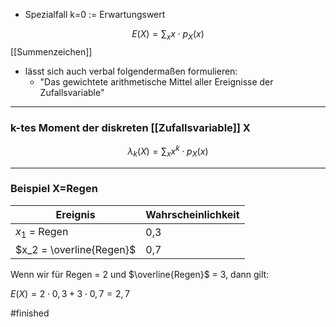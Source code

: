 * Spezialfall k=0 := Erwartungswert

$$E(X)= \sum_x x \cdot p_X(x)$$
[[Summenzeichen]]
* lässt sich auch verbal folgendermaßen formulieren:
	* "Das gewichtete arithmetische Mittel aller Ereignisse der Zufallsvariable"

-------------------------------
### k-tes Moment der diskreten [[Zufallsvariable]] X
$$\lambda_k(X) = \sum_xx^k \cdot p_X(x)$$

-----------------
### Beispiel X=Regen

Ereignis | Wahrscheinlichkeit
----- | -------
$x_1$ = Regen | 0,3
$x_2 = \overline{Regen}$ |0,7

Wenn wir für Regen = 2 und $\overline{Regen}$ = 3, dann gilt:

$E(X) = 2 \cdot 0,3 + 3 \cdot 0,7 = 2,7$

#finished 

